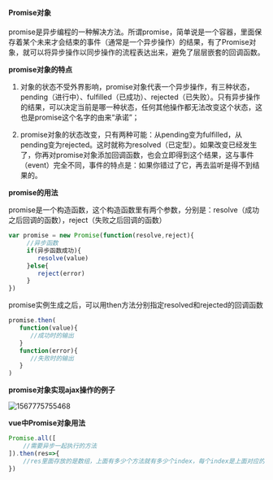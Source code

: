 #### Promise对象

promise是异步编程的一种解决方法。所谓promise，简单说是一个容器，里面保存着某个未来才会结束的事件（通常是一个异步操作）的结果，有了Promise对象，就可以将异步操作以同步操作的流程表达出来，避免了层层嵌套的回调函数。

**promise对象的特点**

1. 对象的状态不受外界影响，promise对象代表一个异步操作，有三种状态，pending（进行中）、fulfilled（已成功）、rejected（已失败）。只有异步操作的结果，可以决定当前是哪一种状态，任何其他操作都无法改变这个状态，这也是promise这个名字的由来“承诺”；

2. promise对象的状态改变，只有两种可能：从pending变为fulfilled，从pending变为rejected。这时就称为resolved（已定型）。如果改变已经发生了，你再对promise对象添加回调函数，也会立即得到这个结果，这与事件（event）完全不同，事件的特点是：如果你错过了它，再去监听是得不到结果的。

**promise的用法**

promise是一个构造函数，这个构造函数里有两个参数，分别是：resolve（成功之后回调的函数），reject（失败之后回调的函数）

~~~javascript
var promise = new Promise(function(resolve,reject){
     //异步函数
     if(异步函数成功){
        resolve(value)
     }else{
        reject(error)
     }
})
~~~

promise实例生成之后，可以用then方法分别指定resolved和rejected的回调函数

~~~javascript
promise.then(
   function(value){
      //成功时的输出
   }
   function(error){
      //失败时的输出
   }
)
~~~

**promise对象实现ajax操作的例子**

![1567775755468](C:\Users\whichone\AppData\Roaming\Typora\typora-user-images\1567775755468.png)

**vue中Promise对象用法**

~~~javascript
Promise.all([
	//需要异步一起执行的方法
]).then(res=>{
	//res里面存放的是数组，上面有多少个方法就有多少个index，每个index是上面对应的方法的返回值
})
~~~

